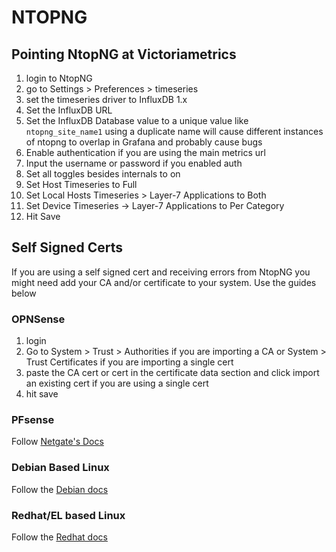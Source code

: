# NTOPNG

## Pointing NtopNG at Victoriametrics
1. login to NtopNG
2. go to Settings > Preferences > timeseries
3. set the timeseries driver to InfluxDB 1.x
4. Set the InfluxDB URL
5. Set the InfluxDB Database value to a unique value like `ntopng_site_name1` using a duplicate name will cause different instances of ntopng to overlap in Grafana and probably cause bugs
6. Enable authentication if you are using the main metrics url
7. Input the username or password if you enabled auth
8. Set all toggles besides internals to on
9. Set Host Timeseries to Full
10. Set Local Hosts Timeseries > Layer-7 Applications to Both
11. Set Device Timeseries -> Layer-7 Applications to Per Category
12. Hit Save


## Self Signed Certs
If you are using a self signed cert and receiving errors from NtopNG you might need add your CA and/or certificate to your system. Use the guides below 

### OPNSense
1. login
2. Go to System > Trust > Authorities if you are importing a CA or System > Trust Certificates if you are importing a single cert
3. paste the CA cert or cert in the certificate data section and click import an existing cert if you are using a single cert
4. hit save

### PFsense
Follow [Netgate's Docs](https://docs.netgate.com/pfsense/en/latest/certificates/ca.html#create-a-new-certificate-authority-entry)


### Debian Based Linux
Follow the [Debian docs](https://manpages.debian.org/buster/ca-certificates/update-ca-certificates.8.en.html)

### Redhat/EL based Linux
Follow the [Redhat docs](https://access.redhat.com/documentation/en-us/red_hat_enterprise_linux/7/html/security_guide/sec-shared-system-certificates)